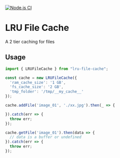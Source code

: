 [![Node.js CI](https://github.com/THasthika/node-lru-file-cache/actions/workflows/node.js.yml/badge.svg)](https://github.com/THasthika/node-lru-file-cache/actions/workflows/node.js.yml)

# LRU File Cache

A 2 tier caching for files

## Usage
```ts
import { LRUFileCache } from "lru-file-cache";

const cache = new LRUFileCache({
  'ram_cache_size': '1 GB',
  'fs_cache_size': '2 GB',
  'tmp_folder': '/tmp/__my_cache__'
});

cache.addFile('image_01', './xx.jpg').then(_ => {

}).catch(err => {
  throw err;
});

cache.getFile('image_01').then(data => {
  // data is a buffer or undefined
}).catch(err => {
  throw err;
});

```

